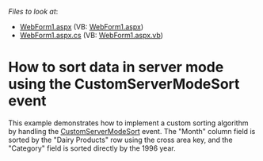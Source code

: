<!-- default file list -->
*Files to look at*:

* [WebForm1.aspx](./CS/ASPxPivotGridCustomServerModeSort/WebForm1.aspx) (VB: [WebForm1.aspx](./VB/ASPxPivotGridCustomServerModeSort/WebForm1.aspx))
* [WebForm1.aspx.cs](./CS/ASPxPivotGridCustomServerModeSort/WebForm1.aspx.cs) (VB: [WebForm1.aspx.vb](./VB/ASPxPivotGridCustomServerModeSort/WebForm1.aspx.vb))
<!-- default file list end -->
# How to sort data in server mode using the CustomServerModeSort event


This example demonstrates how to implement a custom sorting algorithm by handling the <a href="https://documentation.devexpress.com/#AspNet/DevExpressWebASPxPivotGridASPxPivotGrid_CustomServerModeSorttopic">CustomServerModeSort</a> event. The "Month" column field is sorted by the "Dairy Products" row using the cross area key, and the "Category" field is sorted directly by the 1996 year.

<br/>


